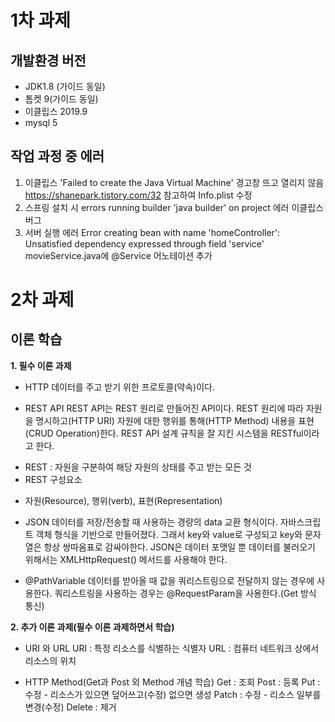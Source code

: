 # 1차 과제
## 개발환경 버전
- JDK1.8 (가이드 동일)
- 톰켓 9(가이드 동일)
- 이클립스 2019.9
- mysql 5

## 작업 과정 중 에러
1. 이클립스 'Failed to create the Java Virtual Machine' 경고창 뜨고 열리지 않음
<https://shanepark.tistory.com/32> 참고하여 Info.plist 수정
2. 스프링 설치 시 errors running builder 'java builder' on project 에러
이클립스 버그
3. 서버 실행 에러 Error creating bean with name 'homeController': Unsatisfied dependency expressed through field 'service'
movieService.java에 @Service 어노테이션 추가

# 2차 과제

## 이론 학습
**1. 필수 이론 과제**
- HTTP
데이터를 주고 받기 위한 프로토콜(약속)이다.

- REST API
REST API는 REST 원리로 만들어진 API이다.
REST 원리에 따라 자원을 명시하고(HTTP URI) 자원에 대한 행위를 통해(HTTP Method) 내용을 표현(CRUD Operation)한다.
REST API 설계 규칙을 잘 지킨 시스템을 RESTful이라고 한다.

* REST : 자원을 구분하여 해당 자원의 상태를 주고 받는 모든 것
* REST 구성요소
- 자원(Resource), 행위(verb), 표현(Representation)

- JSON
데이터를 저장/전송할 때 사용하는 경량의 data 교환 형식이다.
자바스크립트 객체 형식을 기반으로 만들어졌다. 그래서 key와 value로 구성되고 key와 문자열은 항상 쌍따옴표로 감싸야한다.
JSON은 데이터 포맷일 뿐 데이터를 불러오기 위해서는 XMLHttpRequest() 메서드를 사용해야 한다.

- @PathVariable
데이터를 받아올 때 값을 쿼리스트링으로 전달하지 않는 경우에 사용한다.
쿼리스트링을 사용하는 경우는 @RequestParam을 사용한다.(Get 방식 통신)

**2. 추가 이론 과제(필수 이론 과제하면서 학습)**
- URI 와 URL
URI : 특정 리소스를 식별하는 식별자
URL : 컴퓨터 네트워크 상에서 리소스의 위치

- HTTP Method(Get과 Post 외 Method 개념 학습)
Get : 조회
Post : 등록
Put : 수정 - 리소스가 있으면 덮어쓰고(수정) 없으면 생성
Patch : 수정 - 리소스 일부를 변경(수정)
Delete : 제거 

